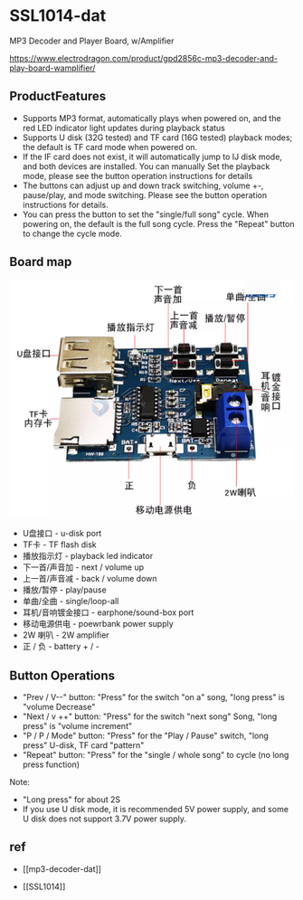 
# SSL1014-dat

MP3 Decoder and Player Board, w/Amplifier

https://www.electrodragon.com/product/gpd2856c-mp3-decoder-and-play-board-wamplifier/


## ProductFeatures
- Supports MP3 format, automatically plays when powered on, and the red LED indicator light updates during playback status
- Supports U disk (32G tested) and TF card (16G tested) playback modes; the default is TF card mode when powered on. 
- If the IF card does not exist, it will automatically jump to IJ disk mode, and both devices are installed. You can manually Set the playback mode, please see the button operation instructions for details
- The buttons can adjust up and down track switching, volume +-, pause/play, and mode switching. Please see the button operation instructions for details.
- You can press the button to set the "single/full song" cycle. When powering on, the default is the full song cycle. Press the "Repeat" button to change the cycle mode.


## Board map 

![](2024-05-10-17-50-31.png)

- U盘接口 - u-disk port 
- TF卡 - TF flash disk
- 播放指示灯 - playback led indicator 
- 下一首/声音加 - next / volume up
- 上一首/声音减 - back / volume down 
- 播放/暂停 - play/pause
- 单曲/全曲 - single/loop-all
- 耳机/音响镀金接口 - earphone/sound-box port
- 移动电源供电 - poewrbank power supply 
- 2W 喇叭 - 2W amplifier
- 正 / 负 - battery + / -


## Button Operations
- "Prev / V--" button: "Press" for the switch "on a" song, "long press" is "volume Decrease"
- "Next / v ++" button: "Press" for the switch "next song" Song, "long press" is "volume increment"
- "P / P / Mode" button: "Press" for the "Play / Pause" switch, "long press" U-disk, TF card "pattern"
- "Repeat" button: "Press" for the "single / whole song" to cycle (no long press function)

Note:
- "Long press" for about 2S
- If you use U disk mode, it is recommended 5V power supply, and some U disk does not support 3.7V power supply.



## ref 

- [[mp3-decoder-dat]]

- [[SSL1014]]